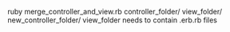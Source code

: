 ruby merge_controller_and_view.rb controller_folder/ view_folder/ new_controller_folder/
view_folder needs to contain .erb.rb files
